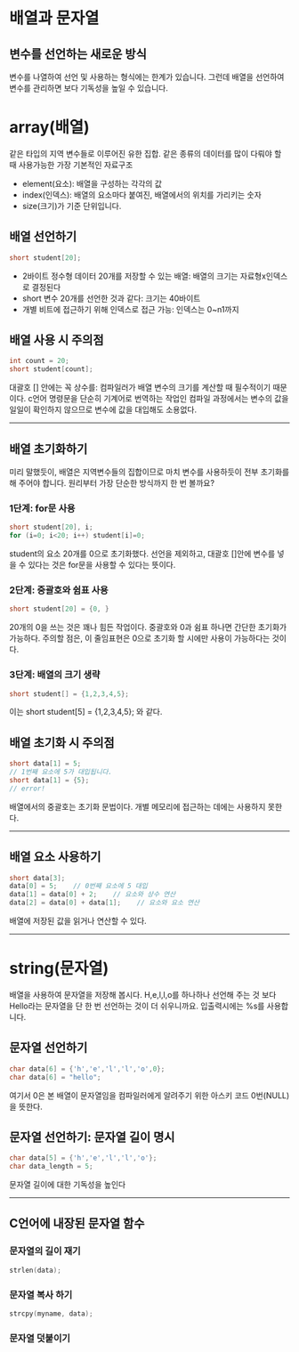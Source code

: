 # 배열과 문자열


## 변수를 선언하는 새로운 방식

변수를 나열하여 선언 및 사용하는 형식에는 한계가 있습니다. 그런데 배열을 선언하여 변수를 관리하면 보다 기독성을 높일 수 있습니다.



# array(배열)

같은 타입의 지역 변수들로 이루어진 유한 집합. 같은 종류의 데이터를 많이 다뤄야 할 때 사용가능한 가장 기본적인 자료구조
- element(요소): 배열을 구성하는 각각의 값
- index(인덱스): 배열의 요소마다 붙여진, 배열에서의 위치를 가리키는 숫자
- size(크기)가 기준 단위입니다.

## 배열 선언하기

```c
short student[20];
```

- 2바이트 정수형 데이터 20개를 저장할 수 있는 배열: 배열의 크기는 자료형x인덱스로 결정된다
- short 변수 20개를 선언한 것과 같다: 크기는 40바이트
- 개별 비트에 접근하기 위해 인덱스로 접근 가능: 인덱스는 0~n1까지

## 배열 사용 시 주의점

```c
int count = 20;
short student[count];
```

대괄호 [] 안에는 꼭 상수를: 컴파일러가 배열 변수의 크기를 계산할 때 필수적이기 때문이다. c언어 명령문을 단순히 기계어로 번역하는 작업인 컴파일 과정에서는 변수의 값을 일일이 확인하지 않으므로 변수에 값을 대입해도 소용없다.

---

## 배열 초기화하기

미리 말했듯이, 배열은 지역변수들의 집합이므로 마치 변수를 사용하듯이 전부 초기화를 해 주어야 합니다.  원리부터 가장 단순한 방식까지 한 번 볼까요?

### 1단계: for문 사용

```c
short student[20], i;
for (i=0; i<20; i++) student[i]=0;
```

student의 요소 20개를 0으로 초기화했다. 선언을 제외하고, 대괄호 []안에 변수를 넣을 수 있다는 것은 for문을 사용할 수 있다는 뜻이다.

### 2단계: 중괄호와 쉼표 사용

```c
short student[20] = {0, }
```

20개의 0을 쓰는 것은 꽤나 힘든 작업이다. 중괄호와 0과 쉼표 하나면 간단한 초기화가 가능하다. 주의할 점은, 이 줄임표현은 0으로 초기화 할 시에만 사용이 가능하다는 것이다.

### 3단계: 배열의 크기 생략

```c
short student[] = {1,2,3,4,5};
```

이는 short student[5] = {1,2,3,4,5}; 와 같다.

## 배열 초기화 시 주의점

```c
short data[1] = 5;
// 1번째 요소에 5가 대입됩니다.
short data[1] = {5};
// error!
```

배열에서의 중괄호는 초기화 문법이다. 개별 메모리에 접근하는 데에는 사용하지 못한다.

---

## 배열 요소 사용하기

```c
short data[3];
data[0] = 5;    // 0번째 요소에 5 대입
data[1] = data[0] + 2;    // 요소와 상수 연산
data[2] = data[0] + data[1];    // 요소와 요소 연산
```

배열에 저장된 값을 읽거나 연산할 수 있다.

---

# string(문자열)

배열을 사용하여 문자열을 저장해 봅시다. H,e,l,l,o를 하나하나 선언해 주는 것 보다 Hello라는 문자열을 단 한 번 선언하는 것이 더 쉬우니까요. 입출력시에는 %s를 사용합니다.

## 문자열 선언하기

```c
char data[6] = {'h','e','l','l','o',0};
char data[6] = "hello";
```

여기서 0은 본 배열이 문자열임을 컴파일러에게 알려주기 위한 아스키 코드 0번(NULL)을 뜻한다.

## 문자열 선언하기: 문자열 길이 명시

```c
char data[5] = {'h','e','l','l','o'};
char data_length = 5;
```

문자열 길이에 대한 기독성을 높인다

---

## C언어에 내장된 문자열 함수

### 문자열의 길이 재기

```c
strlen(data);
```

### 문자열 복사 하기

```c
strcpy(myname, data);
```

### 문자열 덧붙이기
